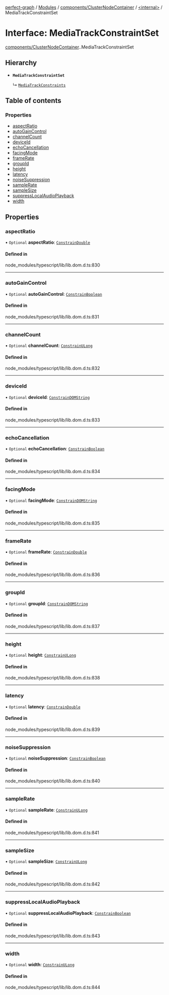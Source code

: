 [perfect-graph](../README.md) / [Modules](../modules.md) / [components/ClusterNodeContainer](../modules/components_ClusterNodeContainer.md) / [<internal\>](../modules/components_ClusterNodeContainer._internal_.md) / MediaTrackConstraintSet

# Interface: MediaTrackConstraintSet

[components/ClusterNodeContainer](../modules/components_ClusterNodeContainer.md).[<internal>](../modules/components_ClusterNodeContainer._internal_.md).MediaTrackConstraintSet

## Hierarchy

- **`MediaTrackConstraintSet`**

  ↳ [`MediaTrackConstraints`](components_ClusterNodeContainer._internal_.MediaTrackConstraints.md)

## Table of contents

### Properties

- [aspectRatio](components_ClusterNodeContainer._internal_.MediaTrackConstraintSet.md#aspectratio)
- [autoGainControl](components_ClusterNodeContainer._internal_.MediaTrackConstraintSet.md#autogaincontrol)
- [channelCount](components_ClusterNodeContainer._internal_.MediaTrackConstraintSet.md#channelcount)
- [deviceId](components_ClusterNodeContainer._internal_.MediaTrackConstraintSet.md#deviceid)
- [echoCancellation](components_ClusterNodeContainer._internal_.MediaTrackConstraintSet.md#echocancellation)
- [facingMode](components_ClusterNodeContainer._internal_.MediaTrackConstraintSet.md#facingmode)
- [frameRate](components_ClusterNodeContainer._internal_.MediaTrackConstraintSet.md#framerate)
- [groupId](components_ClusterNodeContainer._internal_.MediaTrackConstraintSet.md#groupid)
- [height](components_ClusterNodeContainer._internal_.MediaTrackConstraintSet.md#height)
- [latency](components_ClusterNodeContainer._internal_.MediaTrackConstraintSet.md#latency)
- [noiseSuppression](components_ClusterNodeContainer._internal_.MediaTrackConstraintSet.md#noisesuppression)
- [sampleRate](components_ClusterNodeContainer._internal_.MediaTrackConstraintSet.md#samplerate)
- [sampleSize](components_ClusterNodeContainer._internal_.MediaTrackConstraintSet.md#samplesize)
- [suppressLocalAudioPlayback](components_ClusterNodeContainer._internal_.MediaTrackConstraintSet.md#suppresslocalaudioplayback)
- [width](components_ClusterNodeContainer._internal_.MediaTrackConstraintSet.md#width)

## Properties

### aspectRatio

• `Optional` **aspectRatio**: [`ConstrainDouble`](../modules/components_ClusterNodeContainer._internal_.md#constraindouble)

#### Defined in

node_modules/typescript/lib/lib.dom.d.ts:830

___

### autoGainControl

• `Optional` **autoGainControl**: [`ConstrainBoolean`](../modules/components_ClusterNodeContainer._internal_.md#constrainboolean)

#### Defined in

node_modules/typescript/lib/lib.dom.d.ts:831

___

### channelCount

• `Optional` **channelCount**: [`ConstrainULong`](../modules/components_ClusterNodeContainer._internal_.md#constrainulong)

#### Defined in

node_modules/typescript/lib/lib.dom.d.ts:832

___

### deviceId

• `Optional` **deviceId**: [`ConstrainDOMString`](../modules/components_ClusterNodeContainer._internal_.md#constraindomstring)

#### Defined in

node_modules/typescript/lib/lib.dom.d.ts:833

___

### echoCancellation

• `Optional` **echoCancellation**: [`ConstrainBoolean`](../modules/components_ClusterNodeContainer._internal_.md#constrainboolean)

#### Defined in

node_modules/typescript/lib/lib.dom.d.ts:834

___

### facingMode

• `Optional` **facingMode**: [`ConstrainDOMString`](../modules/components_ClusterNodeContainer._internal_.md#constraindomstring)

#### Defined in

node_modules/typescript/lib/lib.dom.d.ts:835

___

### frameRate

• `Optional` **frameRate**: [`ConstrainDouble`](../modules/components_ClusterNodeContainer._internal_.md#constraindouble)

#### Defined in

node_modules/typescript/lib/lib.dom.d.ts:836

___

### groupId

• `Optional` **groupId**: [`ConstrainDOMString`](../modules/components_ClusterNodeContainer._internal_.md#constraindomstring)

#### Defined in

node_modules/typescript/lib/lib.dom.d.ts:837

___

### height

• `Optional` **height**: [`ConstrainULong`](../modules/components_ClusterNodeContainer._internal_.md#constrainulong)

#### Defined in

node_modules/typescript/lib/lib.dom.d.ts:838

___

### latency

• `Optional` **latency**: [`ConstrainDouble`](../modules/components_ClusterNodeContainer._internal_.md#constraindouble)

#### Defined in

node_modules/typescript/lib/lib.dom.d.ts:839

___

### noiseSuppression

• `Optional` **noiseSuppression**: [`ConstrainBoolean`](../modules/components_ClusterNodeContainer._internal_.md#constrainboolean)

#### Defined in

node_modules/typescript/lib/lib.dom.d.ts:840

___

### sampleRate

• `Optional` **sampleRate**: [`ConstrainULong`](../modules/components_ClusterNodeContainer._internal_.md#constrainulong)

#### Defined in

node_modules/typescript/lib/lib.dom.d.ts:841

___

### sampleSize

• `Optional` **sampleSize**: [`ConstrainULong`](../modules/components_ClusterNodeContainer._internal_.md#constrainulong)

#### Defined in

node_modules/typescript/lib/lib.dom.d.ts:842

___

### suppressLocalAudioPlayback

• `Optional` **suppressLocalAudioPlayback**: [`ConstrainBoolean`](../modules/components_ClusterNodeContainer._internal_.md#constrainboolean)

#### Defined in

node_modules/typescript/lib/lib.dom.d.ts:843

___

### width

• `Optional` **width**: [`ConstrainULong`](../modules/components_ClusterNodeContainer._internal_.md#constrainulong)

#### Defined in

node_modules/typescript/lib/lib.dom.d.ts:844
